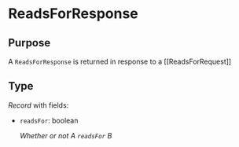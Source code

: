 # ReadsForResponse

## Purpose

<!-- --8<-- [start:purpose] -->
A `ReadsForResponse` is returned in response to a [[ReadsForRequest]]
<!-- --8<-- [end:purpose] -->

## Type

<!-- --8<-- [start:type] -->
<div class="type" markdown>

*Record* with fields:

- `readsFor`: boolean

  *Whether or not A `readsFor` B*
</div>
<!-- --8<-- [end:type] -->
